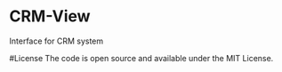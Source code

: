 # CRM-View
Interface for CRM system

#License
The code is open source and available under the MIT License.
